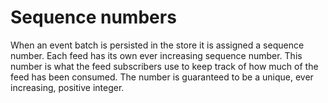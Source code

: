 # Sequence numbers

When an event batch is persisted in the store it is assigned a sequence number. Each feed has its own ever increasing sequence number. This number is what the feed subscribers use to keep track of how much of the feed has been consumed. The number is guaranteed to be a unique, ever increasing, positive integer.


